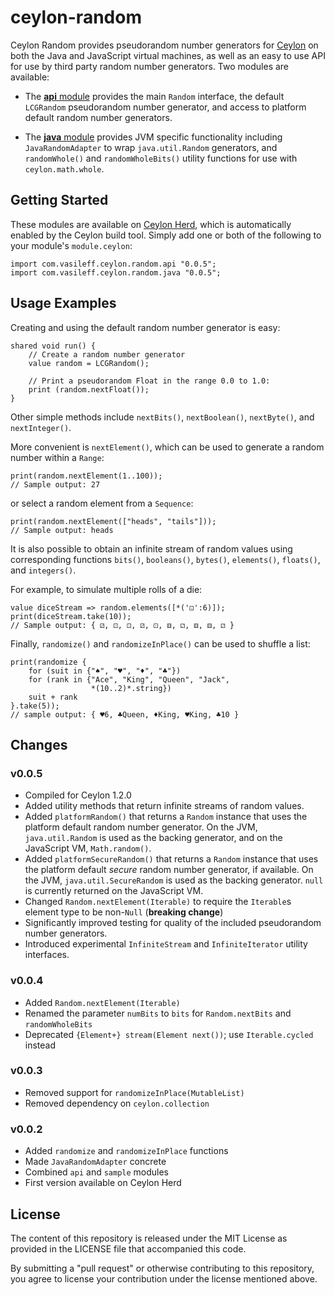 ceylon-random
=============

Ceylon Random provides pseudorandom number generators for
[Ceylon](http://ceylon-lang.org) on both the Java and JavaScript virtual
machines, as well as an easy to use API for use by third party random number
generators. Two modules are available:

- The [**api** module](https://modules.ceylon-lang.org/repo/1/com/vasileff/ceylon/random/api/0.0.5/module-doc/api/index.html)
  provides the main `Random` interface, the default `LCGRandom` pseudorandom
  number generator, and access to platform default random number generators.

- The [**java** module](https://modules.ceylon-lang.org/repo/1/com/vasileff/ceylon/random/java/0.0.5/module-doc/api/index.html)
  provides JVM specific functionality including `JavaRandomAdapter` to wrap
  `java.util.Random` generators, and `randomWhole()` and `randomWholeBits()`
  utility functions for use with `ceylon.math.whole`.

## Getting Started

These modules are available on [Ceylon Herd](http://modules.ceylon-lang.org/modules/com.vasileff.ceylon.random.api),
which is automatically enabled by the Ceylon build tool. Simply add one or both
of the following to your module's `module.ceylon`:

```ceylon
import com.vasileff.ceylon.random.api "0.0.5";
import com.vasileff.ceylon.random.java "0.0.5";
```

## Usage Examples

Creating and using the default random number generator is easy:

```ceylon
shared void run() {
    // Create a random number generator
    value random = LCGRandom();

    // Print a pseudorandom Float in the range 0.0 to 1.0:
    print (random.nextFloat());
}
```

Other simple methods include `nextBits()`, `nextBoolean()`, `nextByte()`, and
`nextInteger()`.

More convenient is `nextElement()`, which can be used to generate a random number
within a `Range`:

```ceylon
print(random.nextElement(1..100));
// Sample output: 27
```

or select a random element from a `Sequence`:

```ceylon
print(random.nextElement(["heads", "tails"]));
// Sample output: heads
```

It is also possible to obtain an infinite stream of random values using corresponding
functions `bits()`, `booleans()`, `bytes()`, `elements()`, `floats()`, and `integers()`.

For example, to
simulate multiple rolls of a die:

```ceylon
value diceStream => random.elements([*('⚀':6)]);
print(diceStream.take(10));
// Sample output: { ⚂, ⚀, ⚀, ⚂, ⚀, ⚅, ⚁, ⚅, ⚅, ⚁ }
```

Finally, `randomize()` and `randomizeInPlace()` can be used to shuffle a list:

```ceylon
print(randomize {
    for (suit in {"♠", "♥", "♦", "♣"})
    for (rank in {"Ace", "King", "Queen", "Jack",
                  *(10..2)*.string})
    suit + rank
}.take(5));
// sample output: { ♥6, ♣Queen, ♦King, ♥King, ♣10 }
```

## Changes

### v0.0.5

- Compiled for Ceylon 1.2.0
- Added utility methods that return infinite streams of random values.
- Added `platformRandom()` that returns a `Random` instance that uses the platform
  default random number generator. On the JVM, `java.util.Random` is used as the backing
  generator, and on the JavaScript VM, `Math.random()`.
- Added `platformSecureRandom()` that returns a `Random` instance that uses the platform
  default *secure* random number generator, if available. On the JVM,
  `java.util.SecureRandom` is used as the backing generator. `null` is currently returned
  on the JavaScript VM.
- Changed `Random.nextElement(Iterable)` to require the `Iterable`s element type to
  be non-`Null` (**breaking change**)
- Significantly improved testing for quality of the included pseudorandom number
  generators.
- Introduced experimental `InfiniteStream` and `InfiniteIterator` utility interfaces.  

### v0.0.4

- Added `Random.nextElement(Iterable)`
- Renamed the parameter `numBits` to `bits` for `Random.nextBits` and
  `randomWholeBits`
- Deprecated `{Element+} stream(Element next())`; use `Iterable.cycled` instead

### v0.0.3

- Removed support for `randomizeInPlace(MutableList)`
- Removed dependency on `ceylon.collection`

### v0.0.2

- Added `randomize` and `randomizeInPlace` functions
- Made `JavaRandomAdapter` concrete
- Combined `api` and `sample` modules
- First version available on Ceylon Herd

## License

The content of this repository is released under the MIT License as provided in
the LICENSE file that accompanied this code.

By submitting a "pull request" or otherwise contributing to this repository,
you agree to license your contribution under the license mentioned above.

